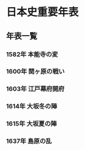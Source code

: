# 日本史重要年表
## 年表一覧
### 1582年 本能寺の変
### 1600年 関ヶ原の戦い
### 1603年 江戸幕府開府
### 1614年 大坂冬の陣
### 1615年 大坂夏の陣
### 1637年 島原の乱
